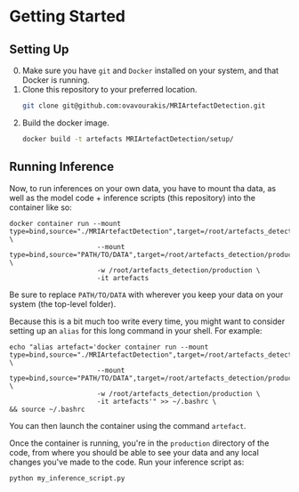 # Getting Started

## Setting Up

0. Make sure you have `git` and `Docker` installed on your system, and that Docker is running.
1. Clone this repository to your preferred location.
   ``` bash
   git clone git@github.com:ovavourakis/MRIArtefactDetection.git
   ```
2. Build the docker image.
   ``` bash
   docker build -t artefacts MRIArtefactDetection/setup/ 
   ```

## Running Inference

Now, to run inferences on your own data, you have to mount tha data, as well as the model code + inference scripts (this repository) into the container like so:

```
docker container run --mount type=bind,source="./MRIArtefactDetection",target=/root/artefacts_detection \
                      --mount type=bind,source="PATH/TO/DATA",target=/root/artefacts_detection/production/data \
                      -w /root/artefacts_detection/production \
                      -it artefacts
```

Be sure to replace `PATH/TO/DATA` with wherever you keep your data on your system (the top-level folder).

Because this is a bit much too write every time, you might want to consider setting up an `alias` for this long command in your shell. For example:

```
echo "alias artefact='docker container run --mount type=bind,source="./MRIArtefactDetection",target=/root/artefacts_detection \
                      --mount type=bind,source="PATH/TO/DATA",target=/root/artefacts_detection/production/data \
                      -w /root/artefacts_detection/production \
                      -it artefacts'" >> ~/.bashrc \
&& source ~/.bashrc
```

You can then launch the container using the command `artefact`.

Once the container is running, you're in the `production` directory of the code, from where you should be able to see your data and any local changes you've made to the code. Run your inference script as:

```
python my_inference_script.py
```
